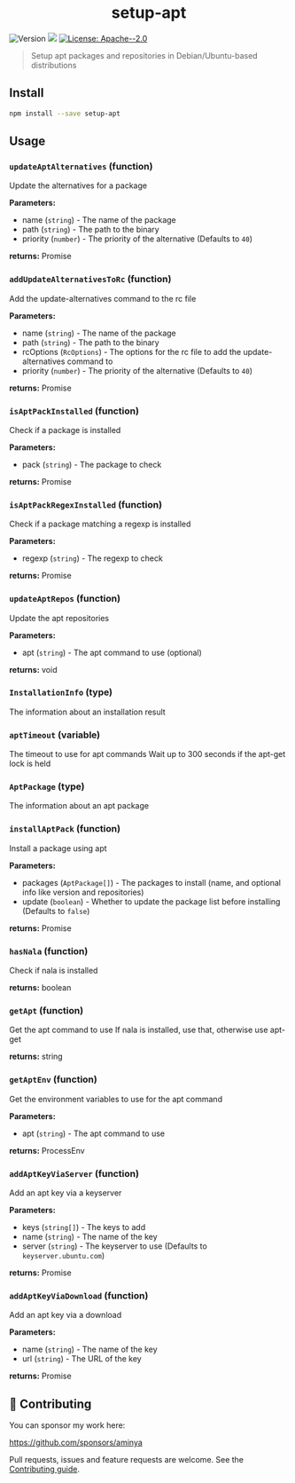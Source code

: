 <h1 align="center">setup-apt</h1>
<p>
  <img alt="Version" src="https://img.shields.io/badge/version-1.0.0-blue.svg?cacheSeconds=2592000" />
  <img src="https://img.shields.io/badge/node-%3E%3D12-blue.svg" />
  <a href="#" target="_blank">
    <img alt="License: Apache--2.0" src="https://img.shields.io/badge/License-Apache--2.0-yellow.svg" />
  </a>
</p>

> Setup apt packages and repositories in Debian/Ubuntu-based distributions

## Install

```sh
npm install --save setup-apt
```

## Usage

<!-- INSERT GENERATED DOCS START -->

### `updateAptAlternatives` (function)

Update the alternatives for a package

**Parameters:**

- name (`string`) - The name of the package
- path (`string`) - The path to the binary
- priority (`number`) - The priority of the alternative (Defaults to `40`)

**returns:** Promise<void>

### `addUpdateAlternativesToRc` (function)

Add the update-alternatives command to the rc file

**Parameters:**

- name (`string`) - The name of the package
- path (`string`) - The path to the binary
- rcOptions (`RcOptions`) - The options for the rc file to add the update-alternatives command to
- priority (`number`) - The priority of the alternative (Defaults to `40`)

**returns:** Promise<void>

### `isAptPackInstalled` (function)

Check if a package is installed

**Parameters:**

- pack (`string`) - The package to check

**returns:** Promise<boolean>

### `isAptPackRegexInstalled` (function)

Check if a package matching a regexp is installed

**Parameters:**

- regexp (`string`) - The regexp to check

**returns:** Promise<boolean>

### `updateAptRepos` (function)

Update the apt repositories

**Parameters:**

- apt (`string`) - The apt command to use (optional)

**returns:** void

### `InstallationInfo` (type)

The information about an installation result

### `aptTimeout` (variable)

The timeout to use for apt commands
Wait up to 300 seconds if the apt-get lock is held

### `AptPackage` (type)

The information about an apt package

### `installAptPack` (function)

Install a package using apt

**Parameters:**

- packages (`AptPackage[]`) - The packages to install (name, and optional info like version and repositories)
- update (`boolean`) - Whether to update the package list before installing (Defaults to `false`)

**returns:** Promise<InstallationInfo>

### `hasNala` (function)

Check if nala is installed

**returns:** boolean

### `getApt` (function)

Get the apt command to use
If nala is installed, use that, otherwise use apt-get

**returns:** string

### `getAptEnv` (function)

Get the environment variables to use for the apt command

**Parameters:**

- apt (`string`) - The apt command to use

**returns:** ProcessEnv

### `addAptKeyViaServer` (function)

Add an apt key via a keyserver

**Parameters:**

- keys (`string[]`) - The keys to add
- name (`string`) - The name of the key
- server (`string`) - The keyserver to use (Defaults to `keyserver.ubuntu.com`)

**returns:** Promise<string>

### `addAptKeyViaDownload` (function)

Add an apt key via a download

**Parameters:**

- name (`string`) - The name of the key
- url (`string`) - The URL of the key

**returns:** Promise<string>

<!-- INSERT GENERATED DOCS END -->

## 🤝 Contributing

You can sponsor my work here:

https://github.com/sponsors/aminya

Pull requests, issues and feature requests are welcome.
See the [Contributing guide](https://github.com/aminya/setup-cpp/blob/master/CONTRIBUTING.md).
